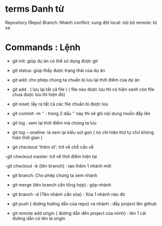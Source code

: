 # terms Danh từ

Repository (Repo)
Branch: Nhánh
conflict: xung đột
local: nội bộ
remote: từ xa

# Commands : Lệnh

- git init: giúp dự án có thể sử dụng được git

- git status: giúp thấy được trạng thái của dự án

- git add: cho phép chúng ta chuẩn bị lưu lại thời điểm của dự án

- git add . ( lưu lại tất cả file ) ( file nào được lưu thì có hiện xanh còn file chưa được lưu thì hiện đỏ)

- git reset: lấy ra tất cả các file chuẩn bị được lưu

- git commit -m '' : trong 2 dấu '' này thì sẽ ghi nội dung muốn đẩy lên

- git log : xem lại thời điểm mà chúng ta lưu

- git log --oneline: là xem lại kiểu sút gọn ( nó chỉ hiện thứ tự chứ không hiện thời gian )

- git checkout 'thêm id': trở về chỗ cần về

-git checkout master: trở về thời điểm hiện tại

-git checkout -b {tên branch} : tạo thêm 1 nhánh mới 

- git branch: Cho phép chúng ta xem nhánh

- git merge {tên branch cần tổng hợp} : gộp nhánh

- git branch -d {Tên nhánh cần xóa} : Xóa 1 nhánh nào đó

- git push { đường hướng dẫn của repo} và nhánh : đẩy project lên github

- git remote add origin { đường dẫn đến project của mình} : tên 1 cái đường dẫn có tên là origin 

